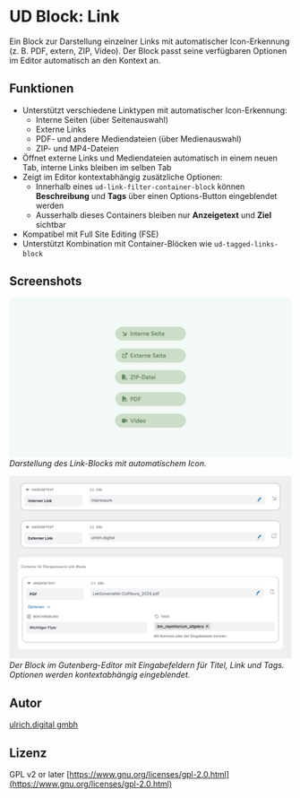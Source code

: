 # UD Block: Link

Ein Block zur Darstellung einzelner Links mit automatischer Icon-Erkennung (z. B. PDF, extern, ZIP, Video).
Der Block passt seine verfügbaren Optionen im Editor automatisch an den Kontext an.



## Funktionen
- Unterstützt verschiedene Linktypen mit automatischer Icon-Erkennung:
  - Interne Seiten (über Seitenauswahl)
  - Externe Links
  - PDF- und andere Mediendateien (über Medienauswahl)
  - ZIP- und MP4-Dateien
- Öffnet externe Links und Mediendateien automatisch in einem neuen Tab, interne Links bleiben im selben Tab
- Zeigt im Editor kontextabhängig zusätzliche Optionen:  
  - Innerhalb eines `ud-link-filter-container-block` können **Beschreibung** und **Tags** über einen Options-Button eingeblendet werden  
  - Ausserhalb dieses Containers bleiben nur **Anzeigetext** und **Ziel** sichtbar  
- Kompatibel mit Full Site Editing (FSE)
- Unterstützt Kombination mit Container-Blöcken wie `ud-tagged-links-block`


## Screenshots
![Frontend-Ansicht](./assets/ud-link-block.png)
*Darstellung des Link-Blocks mit automatischem Icon.*

![Editor-Ansicht](./assets/details_context.png)
*Der Block im Gutenberg-Editor mit Eingabefeldern für Titel, Link und Tags. Optionen werden kontextabhängig eingeblendet.*



## Autor

[ulrich.digital gmbh](https://ulrich.digital)


## Lizenz

GPL v2 or later
[https://www.gnu.org/licenses/gpl-2.0.html](https://www.gnu.org/licenses/gpl-2.0.html)


